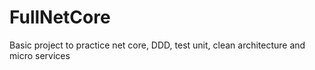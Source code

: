 # FullNetCore
Basic project to practice net core, DDD, test unit, clean architecture and micro services
